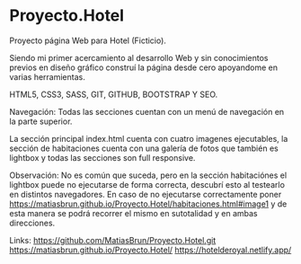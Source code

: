 # Proyecto.Hotel
Proyecto página Web para Hotel (Ficticio).

Siendo mi primer acercamiento al desarrollo Web y sin conocimientos previos en diseño gráfico construí la página desde cero apoyandome en varias herramientas.

HTML5, CSS3, SASS, GIT, GITHUB, BOOTSTRAP Y SEO.

Navegación: Todas las secciones cuentan con un menú de navegación  en la parte superior.

La sección principal index.html cuenta con cuatro imagenes ejecutables, la sección de habitaciones cuenta con una galería de fotos que también es lightbox y 
todas las secciones son full responsive.

Observación: No es común que suceda, pero en la sección habitaciónes el lightbox puede no ejecutarse de forma correcta, descubrí esto al testearlo en distintos navegadores. En caso
de no ejecutarse correctamente poner https://matiasbrun.github.io/Proyecto.Hotel/habitaciones.html#image1 y de esta manera se podrá recorrer el mismo en sutotalidad y en ambas direcciones.

Links: https://github.com/MatiasBrun/Proyecto.Hotel.git
       https://matiasbrun.github.io/Proyecto.Hotel/
       https://hotelderoyal.netlify.app/
